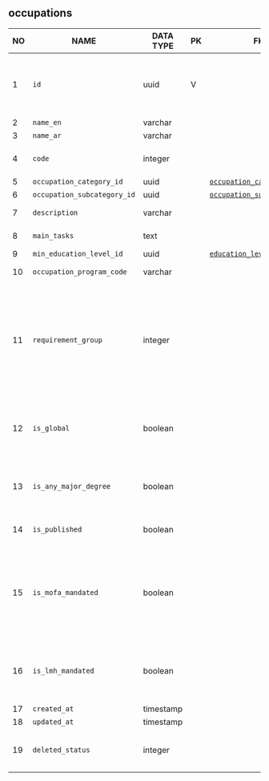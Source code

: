 occupations
----------------------------


NO | NAME | DATA TYPE | PK | FK | DESCRIPTION            
---|------|-----------|----|----|-------------
1|`id` | uuid | V |  | Auto-generated or manually assigned during migration
2|`name_en` | varchar |  |  | English name
3|`name_ar` | varchar |  |  | Arabic name
4|`code` | integer |  |  | Numeric code used for sorting
5|`occupation_category_id` | uuid |  | [`occupation_categories`](occupation_categories.md) | 
6|`occupation_subcategory_id` | uuid |  | [`occupation_subcategories`](occupation_subcategories.md) | 
7|`description` | varchar |  |  | Long description
8|`main_tasks` | text |  |  | Even longer description
9|`min_education_level_id` | uuid |  | [`education_levels`](education_levels.md) | 
10|`occupation_program_code` | varchar |  |  | One of: qvp, svp
11|`requirement_group` | integer |  |  | 0 - unassigned, 1 or 2. There are 2 requirement groups for QVP that define logic of calculation of eligibility score.
12|`is_global` | boolean |  |  | If true, the occupation must be verified for all nationalities (citizenships)
13|`is_any_major_degree` | boolean |  |  | true if any major degree can confirm this qualification
14|`is_published` | boolean |  |  | occupation is available in webapp
15|`is_mofa_mandated` | boolean |  |  | Qualification verification for this occupation is mandated by MOFA (Ministry of Foreign Affairs).
16|`is_lmh_mandated` | boolean |  |  | Skill verification for this occupation is mandated by LMH.
17|`created_at` | timestamp |  |  | 
18|`updated_at` | timestamp |  |  | 
19|`deleted_status` | integer |  |  | 0 - active record, 1 - deleted record.
